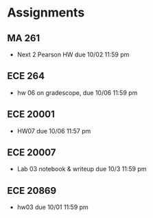 # Assignments

## MA 261
 - Next 2 Pearson HW due 10/02 11:59 pm

## ECE 264
 - hw 06 on gradescope, due 10/06 11:59 pm

## ECE 20001
 - HW07 due 10/06 11:57 pm

## ECE 20007
 - Lab 03 notebook & writeup due 10/3 11:59 pm

## ECE 20869
 - hw03 due 10/01 11:59 pm
